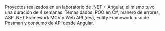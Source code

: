 Proyectos realizados en un laboratorio de .NET + Angular, el mismo tuvo una duración de 4 semanas.
Temas dados: POO en C#, manero de errores, ASP .NET Framework MCV y Web API (res), Entity Framework, uso de Postman y consumo de API desde Angular.

